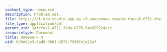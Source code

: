 ```yaml
---
content_type: resource
description: Problem set.
file: https://ol-ocw-studio-app-qa.s3.amazonaws.com/courses/6-055j-the-art-of-approximation-in-science-and-engineering-spring-2008/b20eb2e38ad886b128737998fe1e22af_hw04.pdf
file_type: application/pdf
parent_uid: 2afcfea1-a711-32da-b776-54e025224ccc
resourcetype: Document
title: Homework 4
uid: b20eb2e3-8ad8-86b1-2873-7998fe1e22af
---
```

